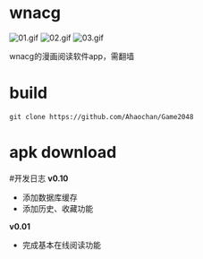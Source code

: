 # wnacg
![01.gif](https://github.com/Ahaochan/wnacg/blob/master/image/01.gif)
![02.gif](https://github.com/Ahaochan/wnacg/blob/master/image/02.gif)
![03.gif](https://github.com/Ahaochan/wnacg/blob/master/image/03.gif)

wnacg的漫画阅读软件app，需翻墙

# build
```
git clone https://github.com/Ahaochan/Game2048
```

# apk download


#开发日志
**v0.10**
- 添加数据库缓存
- 添加历史、收藏功能

**v0.01**
- 完成基本在线阅读功能
